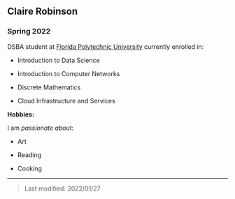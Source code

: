 ## Claire Robinson

### Spring 2022 

DSBA student at [Florida Polytechnic University](https://www.floridapoly.edu) currently enrolled in: 

- Introduction to Data Science

- Introduction to Computer Networks

- Discrete Mathematics

- Cloud Infrastructure and Services

**Hobbies:**

I am _passionate about_: 

- Art

- Reading

- Cooking 

***

> Last modified: 2022/01/27